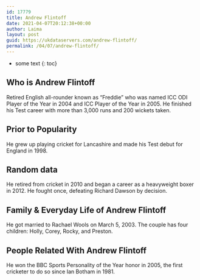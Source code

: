 ```yaml
---
id: 17779
title: Andrew Flintoff
date: 2021-04-07T20:12:38+00:00
author: Laima
layout: post
guid: https://ukdataservers.com/andrew-flintoff/
permalink: /04/07/andrew-flintoff/
---
```


* some text
{: toc}


## Who is Andrew Flintoff
                  
                  
                  
Retired English all-rounder known as &#8220;Freddie&#8221; who was named ICC ODI Player of the Year in 2004 and ICC Player of the Year in 2005. He finished his Test career with more than 3,000 runs and 200 wickets taken.
                  
              
            
              
            
                
                
                
## Prior to Popularity
                  
                  
                  
He grew up playing cricket for Lancashire and made his Test debut for England in 1998.
                  
              
            
              
            
                
                
                
## Random data
                  
                  
                  
He retired from cricket in 2010 and began a career as a heavyweight boxer in 2012. He fought once, defeating Richard Dawson by decision.
                  
              
            
              
            
                
                
                
## Family & Everyday Life of Andrew Flintoff
                  
                  
                  
He got married to Rachael Wools on March 5, 2003. The couple has four children: Holly, Corey, Rocky, and Preston.
                  
              
            
              
            
                
                
                
## People Related With Andrew Flintoff
                  
                  
                  
He won the BBC Sports Personality of the Year honor in 2005, the first cricketer to do so since Ian Botham in 1981.
                  
              
            
              
            
                
              
            
              
              
            
            
              
            
          
          
          